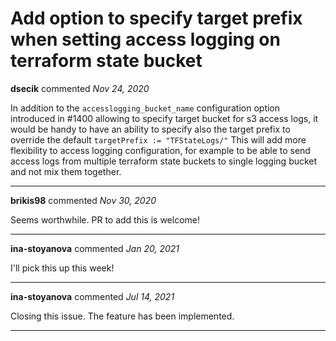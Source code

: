 # Add option to specify target prefix when setting access logging on terraform state bucket

**dsecik** commented *Nov 24, 2020*

In addition to the `accesslogging_bucket_name` configuration option introduced in #1400 allowing to specify target bucket for s3 access logs, it would be handy to have an ability to specify also the target prefix to override the default `targetPrefix := "TFStateLogs/"` This will add more flexibility to access logging configuration, for example to be able to send access logs from multiple terraform state buckets to single logging bucket and not mix them together.
<br />
***


**brikis98** commented *Nov 30, 2020*

Seems worthwhile. PR to add this is welcome!
***

**ina-stoyanova** commented *Jan 20, 2021*

I'll pick this up this week! 
***

**ina-stoyanova** commented *Jul 14, 2021*

Closing this issue. The feature has been implemented.
***

